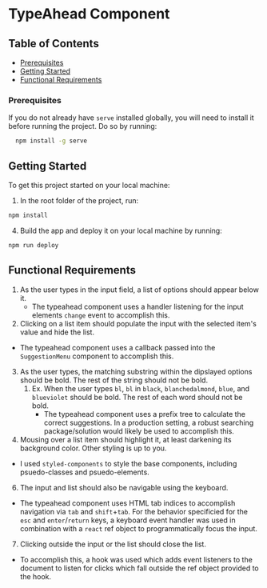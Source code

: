 # TypeAhead Component

## Table of Contents

- [Prerequisites](#pre_reqs)
- [Getting Started](#getting_started)
- [Functional Requirements](#func_reqs)

### Prerequisites <a name = "prereqs"></a>

If you do not already have `serve` installed globally, you will need to install it before running the project. Do so by running:

```bash
  npm install -g serve
```

## Getting Started <a name = "getting_started"></a>

To get this project started on your local machine:

1. In the root folder of the project, run:

```bash
npm install
```

4. Build the app and deploy it on your local machine by running:

```bash
npm run deploy
```

## Functional Requirements <a name = "func_reqs"></a>

1. As the user types in the input field, a list of options should appear below it.
   - The typeahead component uses a handler listening for the input elements `change` event to accomplish this.
2. Clicking on a list item should populate the input with the selected item's value and hide the list.

- The typeahead component uses a callback passed into the `SuggestionMenu` component to accomplish this.

3. As the user types, the matching substring within the dipslayed options should be bold. The rest of the string should not be bold.
   1. Ex. When the user types `bl`, `bl` in `black`, `blanchedalmond`, `blue`, and `blueviolet` should be bold. The rest of each word should not be bold.
      - The typeahead component uses a prefix tree to calculate the correct suggestions. In a production setting, a robust searching package/solution would likely be used to accomplish this.
4. Mousing over a list item should highlight it, at least darkening its background color. Other styling is up to you.

- I used `styled-components` to style the base components, including psuedo-classes and psuedo-elements.

6. The input and list should also be navigable using the keyboard.

- The typeahead component uses HTML tab indices to accomplish navigation via `tab` and `shift`+`tab`. For the behavior specificied for the `esc` and `enter`/`return` keys, a keyboard event handler was used in combination with a `react` ref object to programmatically focus the input.

7. Clicking outside the input or the list should close the list.

- To accomplish this, a hook was used which adds event listeners to the document to listen for clicks which fall outside the ref object provided to the hook.
